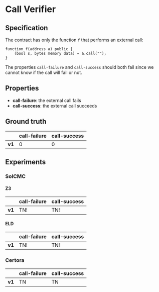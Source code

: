 # Call Verifier

## Specification
The contract has only the function `f` that performs an external call:
```
function f(address a) public {
    (bool s, bytes memory data) = a.call("");
}
```
The properties `call-failure` and `call-success` should both fail since we cannot know if the call will fail or not.

## Properties
- **call-failure**: the external call fails
- **call-success**: the external call succeeds

## Ground truth
|        | call-failure | call-success |
|--------|--------------|--------------|
| **v1** | 0            | 0            |
 

## Experiments
### SolCMC
#### Z3
|        | call-failure | call-success |
|--------|--------------|--------------|
| **v1** | TN!          | TN!          |
 

#### ELD
|        | call-failure | call-success |
|--------|--------------|--------------|
| **v1** | TN!          | TN!          |
 


### Certora
|        | call-failure | call-success |
|--------|--------------|--------------|
| **v1** | TN           | TN           |
 

